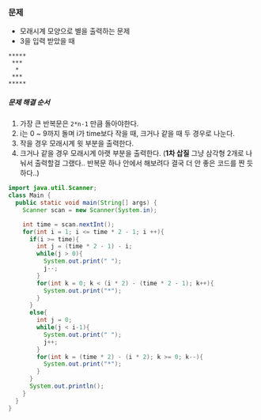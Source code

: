 ### 문제
* 모래시계 모양으로 별을 출력하는 문제
* 3을 입력 받았을 때<br/>
```
*****
 ***
  *
 ***
*****
```
##### 문제 해결 순서
1. 가장 큰 반복문은 `2*n-1` 만큼 돌아야한다.
2. i는 0 ~ 9까지 돌며 i가 time보다 작을 때, 크거나 같을 때 두 경우로 나눈다.
3. 작을 경우 모래시계 윗 부분을 출력한다.
4. 크거나 같을 경우 모래시계 아랫 부분을 출력한다.
(**1차 삽질** 그냥 삼각형 2개로 나눠서 출력할걸 그랬다.. 반복문 하나 안에서 해보려다 결국 더 안 좋은 코드를 짠 듯 하다..)

```java
import java.util.Scanner;
class Main {
  public static void main(String[] args) {
    Scanner scan = new Scanner(System.in);

    int time = scan.nextInt();
    for(int i = 1; i <= time * 2 - 1; i ++){
      if(i >= time){
        int j = (time * 2 - 1) - i;
        while(j > 0){
          System.out.print(" ");
          j--;
        }
        for(int k = 0; k < (i * 2) - (time * 2 - 1); k++){
          System.out.print("*");
        }
      }
      else{
        int j = 0;
        while(j < i-1){
          System.out.print(" ");
          j++;
        }
        for(int k = (time * 2) - (i * 2); k >= 0; k--){
          System.out.print("*");
        }
      }
      System.out.println();
    }
  }
}
```

